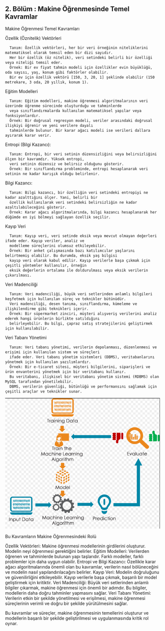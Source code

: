 ## 2. Bölüm  : Makine Öğrenmesinde Temel Kavramlar

Makine Öğrenmesi Temel Kavramları

Özellik (Öznitelik) Vektörleri

      Tanım: Özellik vektörleri, her bir veri örneğinin niteliklerini matematiksel olarak temsil eden bir dizi sayıdır. 
      Her bir özellik (öz nitelik), veri setindeki belirli bir özelliği veya niteliği temsil eder.
      Örnek: Bir ev fiyat tahmin modeli için özellikler evin büyüklüğü, oda sayısı, yaş, konum gibi faktörler olabilir. 
      Bir ev için özellik vektörü [150, 3, 20, 1] şeklinde olabilir (150 metrekare, 3 oda, 20 yıllık, konum 1).

Eğitim Modelleri

      Tanım: Eğitim modelleri, makine öğrenmesi algoritmalarının veri üzerinde öğrenme sürecinde oluşturduğu ve tahminlerde 
      veya sınıflandırmalarda kullanılan matematiksel yapılar veya fonksiyonlardır.
      Örnek: Bir doğrusal regresyon modeli, veriler arasındaki doğrusal ilişkiyi öğrenir ve yeni verilere dayalı 
      tahminlerde bulunur. Bir karar ağacı modeli ise verileri dallara ayırarak karar verir.
      
Entropi (Bilgi Kazancı):

      Tanım: Entropi, bir veri setinin düzensizliğini veya belirsizliğini ölçen bir kavramdır. Yüksek entropi, 
      veri setinin düzensiz ve belirsiz olduğunu gösterir.
      Örnek: Bir sınıflandırma probleminde, entropi hesaplanarak veri setinin ne kadar karışık olduğu belirlenir. 

Bilgi Kazancı:

      Tanım: Bilgi kazancı, bir özelliğin veri setindeki entropiyi ne kadar azalttığını ölçer. Yani, belirli bir 
      özellik kullanılarak veri setindeki belirsizliğin ne kadar azaltılabileceğini gösterir.
      Örnek: Karar ağacı algoritmalarında, bilgi kazancı hesaplanarak her düğümde en iyi bölmeyi sağlayan özellik seçilir.

Kayıp Veri

      Tanım: Kayıp veri, veri setinde eksik veya mevcut olmayan değerleri ifade eder. Kayıp veriler, analiz ve 
      modelleme süreçlerini olumsuz etkileyebilir.
      Örnek: Bir anket çalışmasında bazı katılımcılar yaşlarını belirtmemiş olabilir. Bu durumda, eksik yaş bilgisi 
      kayıp veri olarak kabul edilir. Kayıp verilerle başa çıkmak için çeşitli yöntemler kullanılır, örneğin 
      eksik değerlerin ortalama ile doldurulması veya eksik verilerin çıkarılması.

Veri Madenciliği

      Tanım: Veri madenciliği, büyük veri setlerinden anlamlı bilgileri keşfetmek için kullanılan süreç ve teknikler bütünüdür. 
      Veri madenciliği, desen tanıma, sınıflandırma, kümeleme ve ilişkilendirme gibi teknikleri içerir.
      Örnek: Bir süpermarket zinciri, müşteri alışveriş verilerini analiz ederek hangi ürünlerin birlikte satıldığını 
      belirleyebilir. Bu bilgi, çapraz satış stratejilerini geliştirmek için kullanılabilir.

Veri Tabanı Yönetimi

      Tanım: Veri tabanı yönetimi, verilerin depolanması, düzenlenmesi ve erişimi için kullanılan sistem ve süreçleri 
      ifade eder. Veri tabanı yönetim sistemleri (DBMS), veritabanlarını yönetmek için kullanılan yazılımlardır.
      Örnek: Bir e-ticaret sitesi, müşteri bilgilerini, siparişleri ve ürün envanterini yönetmek için bir veritabanı kullanır. 
      Bu veritabanı, ilişkisel bir veritabanı yönetim sistemi (RDBMS) olan MySQL tarafından yönetilebilir. 
      DBMS, verilerin güvenliği, bütünlüğü ve performansını sağlamak için çeşitli araçlar ve teknikler sunar.


![Makine_öğrenmesi_temel_kavramlar](../Makine_öğrenmesi_temel_kavramlar.png)

Bu Kavramların Makine Öğrenmesindeki Rolü

Özellik Vektörleri: 
      Makine öğrenmesi modellerinin girdilerini oluşturur. Modelin neyi öğrenmesi gerektiğini belirler.
Eğitim Modelleri: 
      Verilerden öğrenen ve tahminlerde bulunan yapı taşlarıdır. Farklı modeller, farklı problemler için daha uygun olabilir.
Entropi ve Bilgi Kazancı: 
      Özellikle karar ağacı algoritmalarında önemli olan bu kavramlar, verilerin nasıl bölüneceğini ve modelin nasıl yapılandırılacağını belirler.
Kayıp Veri: 
      Modelin doğruluğunu ve güvenilirliğini etkileyebilir. Kayıp verilerle başa çıkmak, başarılı bir model geliştirmek için kritiktir.
Veri Madenciliği: 
      Büyük veri setlerinden anlamlı bilgiler çıkarmak, makine öğrenmesi için önemli bir adımdır. Bu bilgiler, modellerin daha doğru tahminler yapmasını sağlar.
Veri Tabanı Yönetimi: 
      Verilerin etkin bir şekilde yönetilmesi ve erişilmesi, makine öğrenmesi süreçlerinin verimli ve doğru bir şekilde yürütülmesini sağlar.

Bu kavramlar ve süreçler, makine öğrenmesinin temellerini oluşturur ve modellerin başarılı bir şekilde geliştirilmesi ve uygulanmasında kritik rol oynar.
